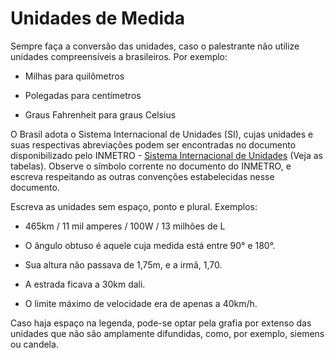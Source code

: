 # Unidades de Medida

Sempre faça a conversão das unidades, caso o palestrante não utilize unidades compreensíveis a brasileiros. Por exemplo:

- Milhas para quilômetros

- Polegadas para centímetros

- Graus Fahrenheit para graus Celsius

O Brasil adota o Sistema Internacional de Unidades (SI), cujas unidades e suas respectivas abreviações podem ser encontradas no documento disponibilizado pelo INMETRO  - [Sistema Internacional de Unidades](http://www.inmetro.gov.br/inovacao/publicacoes/si_versao_final.pdf) (Veja as tabelas). Observe o símbolo corrente no documento do INMETRO, e escreva respeitando as outras convenções estabelecidas nesse documento. 

Escreva as unidades sem espaço, ponto e plural. Exemplos:

- 465km / 11 mil amperes / 100W / 13 milhões de L

- O ângulo obtuso é aquele cuja medida está entre 90° e 180°.

- Sua altura não passava de 1,75m, e a irmã, 1,70.

- A estrada ficava a 30km dali.

- O limite máximo de velocidade era de apenas a 40km/h.

Caso haja espaço na legenda, pode-se optar pela grafia por extenso das unidades que não são amplamente difundidas, como, por exemplo, siemens ou candela.
